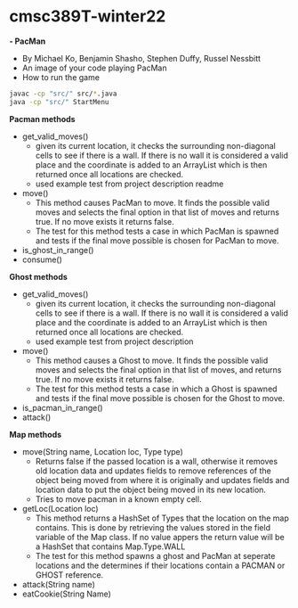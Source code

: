 # cmsc389T-winter22


**- PacMan**
- By Michael Ko, Benjamin Shasho, Stephen Duffy, Russel Nessbitt
- An image of your code playing PacMan
- How to run the game
```bash
javac -cp "src/" src/*.java
java -cp "src/" StartMenu
```

**Pacman methods**
- get_valid_moves()
  - given its current location, it checks the surrounding non-diagonal cells to see if there is a wall. If there is no wall it is considered a valid place and the coordinate is added to an ArrayList which is then returned once all locations are checked.
  - used example test from project description readme
- move()
  - This method causes PacMan to move. It finds the possible valid moves and selects the final option in that list of moves and returns true. If no move exists it returns false.
  - The test for this method tests a case in which PacMan is spawned and tests if the final move possible is chosen for PacMan to move.
- is_ghost_in_range()
- consume()

**Ghost methods**
- get_valid_moves()
  - given its current location, it checks the surrounding non-diagonal cells to see if there is a wall. If there is no wall it is considered a valid place and the coordinate is added to an ArrayList which is then returned once all locations are checked.
  - used example test from project description
- move()
  - This method causes a Ghost to move. It finds the possible valid moves and selects the final option in that list of moves, and returns true. If no move exists it returns false.
  - The test for this method tests a case in which a Ghost is spawned and tests if the final move possible is chosen for the Ghost to move.
- is_pacman_in_range()
- attack()

**Map methods**
- move(String name, Location loc, Type type)
  - Returns false if the passed location is a wall, otherwise it removes old location data and updates fields to remove references of the object being moved from where it is originally and updates fields and location data to put the object being moved in its new location. 
  - Tries to move pacman in a known empty cell.
- getLoc(Location loc)
  - This method returns a HashSet of Types that the location on the map contains. This is done by retrieving the values stored in the field variable of the Map class. If no value appers the return value will be a HashSet that contains Map.Type.WALL
  - The test for this method spawns a ghost and PacMan at seperate locations and the determines if their locations contain a PACMAN or GHOST reference. 
- attack(String name)
- eatCookie(String Name)
